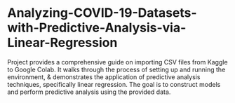 # Analyzing-COVID-19-Datasets-with-Predictive-Analysis-via-Linear-Regression
Project provides a comprehensive guide on importing CSV files from Kaggle to Google Colab. It walks through the process of setting up and running the environment, &amp; demonstrates the application of predictive analysis techniques, specifically linear regression. The goal is to construct models and perform predictive analysis using the provided data.
